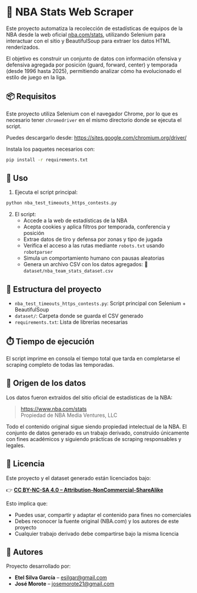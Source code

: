 
# 🏀 NBA Stats Web Scraper

Este proyecto automatiza la recolección de estadísticas de equipos de la NBA desde la web oficial [nba.com/stats](https://www.nba.com/stats), utilizando Selenium para interactuar con el sitio y BeautifulSoup para extraer los datos HTML renderizados.

El objetivo es construir un conjunto de datos con información ofensiva y defensiva agregada por posición (guard, forward, center) y temporada (desde 1996 hasta 2025), permitiendo analizar cómo ha evolucionado el estilo de juego en la liga.

## 📦 Requisitos

Este proyecto utiliza Selenium con el navegador Chrome, por lo que es necesario tener `chromedriver` en el mismo directorio donde se ejecuta el script.

Puedes descargarlo desde: https://sites.google.com/chromium.org/driver/

Instala los paquetes necesarios con:

```bash
pip install -r requirements.txt
```

## 🚀 Uso

1. Ejecuta el script principal:

```bash
python nba_test_timeouts_https_contests.py
```

2. El script:
   - Accede a la web de estadísticas de la NBA
   - Acepta cookies y aplica filtros por temporada, conferencia y posición
   - Extrae datos de tiro y defensa por zonas y tipo de jugada
   - Verifica el acceso a las rutas mediante `robots.txt` usando `robotparser`
   - Simula un comportamiento humano con pausas aleatorias
   - Genera un archivo CSV con los datos agregados:
     📁 `dataset/nba_team_stats_dataset.csv`

## 📁 Estructura del proyecto

- `nba_test_timeouts_https_contests.py`: Script principal con Selenium + BeautifulSoup
- `dataset/`: Carpeta donde se guarda el CSV generado
- `requirements.txt`: Lista de librerías necesarias

## ⏱️ Tiempo de ejecución

El script imprime en consola el tiempo total que tarda en completarse el scraping completo de todas las temporadas.

## 📌 Origen de los datos

Los datos fueron extraídos del sitio oficial de estadísticas de la NBA:
> https://www.nba.com/stats  
Propiedad de NBA Media Ventures, LLC

Todo el contenido original sigue siendo propiedad intelectual de la NBA. El conjunto de datos generado es un trabajo derivado, construido únicamente con fines académicos y siguiendo prácticas de scraping responsables y legales.

## 📜 Licencia

Este proyecto y el dataset generado están licenciados bajo:

👉 **[CC BY-NC-SA 4.0 – Attribution-NonCommercial-ShareAlike](https://creativecommons.org/licenses/by-nc-sa/4.0/)**

Esto implica que:
- Puedes usar, compartir y adaptar el contenido para fines no comerciales
- Debes reconocer la fuente original (NBA.com) y los autores de este proyecto
- Cualquier trabajo derivado debe compartirse bajo la misma licencia

## 👥 Autores

Proyecto desarrollado por:
- **Etel Silva García** – esilgar@gmail.com  
- **José Morote** – josemorote21@gmail.com
